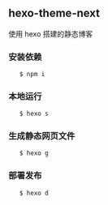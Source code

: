 ## hexo-theme-next
使用 hexo 搭建的静态博客

### 安装依赖
```bash
   $ npm i
```

### 本地运行
```bash
   $ hexo s
```

### 生成静态网页文件
```bash
   $ hexo g
```

### 部署发布
```bash
   $ hexo d
```
